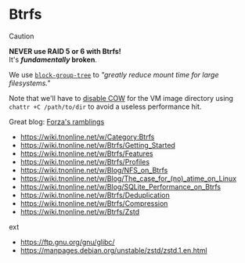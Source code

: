 # Btrfs


> [!Caution]
> **NEVER use RAID 5 or 6 with Btrfs!**  
> It's ***fundamentally* broken**.


We use [`block-group-tree`](https://btrfs.readthedocs.io/en/latest/mkfs.btrfs.html#filesystem-features) to *"greatly reduce mount time for large filesystems."*

Note that we'll have to [disable COW](https://wiki.archlinux.org/title/Btrfs#Disabling_CoW) for the VM image directory using `chattr +C /path/to/dir` to avoid a useless performance hit.




Great blog: [Forza's ramblings](https://wiki.tnonline.net/w/Category:Btrfs)

- https://wiki.tnonline.net/w/Category:Btrfs
- https://wiki.tnonline.net/w/Btrfs/Getting_Started
- https://wiki.tnonline.net/w/Btrfs/Features
- https://wiki.tnonline.net/w/Btrfs/Profiles
- https://wiki.tnonline.net/w/Blog/NFS_on_Btrfs
- https://wiki.tnonline.net/w/Blog/The_case_for_(no)_atime_on_Linux
- https://wiki.tnonline.net/w/Blog/SQLite_Performance_on_Btrfs
- https://wiki.tnonline.net/w/Btrfs/Deduplication
- https://wiki.tnonline.net/w/Btrfs/Compression
- https://wiki.tnonline.net/w/Btrfs/Zstd

ext

- https://ftp.gnu.org/gnu/glibc/
- https://manpages.debian.org/unstable/zstd/zstd.1.en.html


